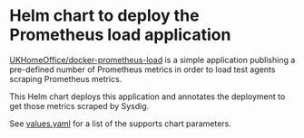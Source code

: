 # Helm chart to deploy the Prometheus load application

[UKHomeOffice/docker-prometheus-load](https://github.com/UKHomeOffice/docker-prometheus-load) is a simple application publishing a pre-defined number of Prometheus metrics in order to load test agents scraping Prometheus metrics.

This Helm chart deploys this application and annotates the deployment to get those metrics scraped by Sysdig.

See [values.yaml](values.yaml) for a list of the supports chart parameters.